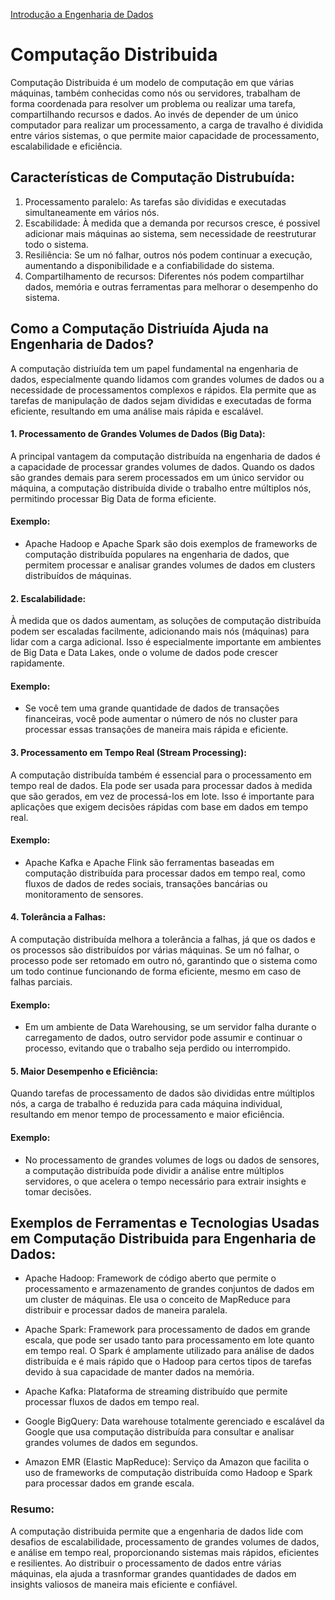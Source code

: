<div> 
<p><a href="https://github.com/JosiTubaroski/Introducao_Engenharia_Dados/blob/main/README.md">Introdução a Engenharia de Dados</a></p>
</div> 

# Computação Distribuida

Computação Distribuida é um modelo de computação em que várias máquinas, também conhecidas como nós ou servidores, trabalham de forma coordenada para resolver um problema ou realizar uma tarefa, compartilhando recursos e dados. Ao invés de depender de um único computador para realizar um processamento, a carga de travalho é dividida entre vários sistemas, o que permite maior capacidade de processamento, escalabilidade e eficiência.

## Características de Computação Distrubuída:

1. Processamento paralelo: As tarefas são divididas e executadas simultaneamente em vários nós.
2. Escabilidade: À medida que a demanda por recursos cresce, é possivel adicionar mais máquinas ao sistema, sem necessidade de reestruturar todo o sistema.
3. Resiliência: Se um nó falhar, outros nós podem continuar a execução, aumentando a disponibilidade e a confiabilidade do sistema.
4. Compartilhamento de recursos: Diferentes nós podem compartilhar dados, memória e outras ferramentas para melhorar o desempenho do sistema.

## Como a Computação Distriuída Ajuda na Engenharia de Dados?

A computação distriuída tem um papel fundamental na engenharia de dados, especialmente quando lidamos com grandes volumes de dados ou a necessidade de processamentos complexos e rápidos.
Ela permite que as tarefas de manipulação de dados sejam divididas e executadas de forma eficiente, resultando em uma análise mais rápida e escalável.

#### 1. Processamento de Grandes Volumes de Dados (Big Data):

A principal vantagem da computação distribuída na engenharia de dados é a capacidade de processar grandes volumes de dados. Quando os dados são grandes demais para serem processados em um único servidor ou máquina, a computação distribuída divide o trabalho entre múltiplos nós, permitindo processar Big Data de forma eficiente.

#### Exemplo:

  - Apache Hadoop e Apache Spark são dois exemplos de frameworks de computação distribuída populares na engenharia de dados, que permitem processar e analisar grandes volumes de dados em clusters distribuídos de máquinas.

#### 2. Escalabilidade:

À medida que os dados aumentam, as soluções de computação distribuída podem ser escaladas facilmente, adicionando mais nós (máquinas) para lidar com a carga adicional. Isso é especialmente importante em ambientes de Big Data e Data Lakes, onde o volume de dados pode crescer rapidamente.

#### Exemplo:

- Se você tem uma grande quantidade de dados de transações financeiras, você pode aumentar o número de nós no cluster para processar essas transações de maneira mais rápida e eficiente.

#### 3. Processamento em Tempo Real (Stream Processing):

A computação distribuída também é essencial para o processamento em tempo real de dados. Ela pode ser usada para processar dados à medida que são gerados, em vez de processá-los em lote.
Isso é importante para aplicações que exigem decisões rápidas com base em dados em tempo real.

#### Exemplo:

 - Apache Kafka e Apache Flink são ferramentas baseadas em computação distribuída para processar dados em tempo real, como fluxos de dados de redes sociais, transações bancárias ou monitoramento de sensores.

#### 4. Tolerância a Falhas:

A computação distribuída melhora a tolerância a falhas, já que os dados e os processos são distribuídos por várias máquinas. Se um nó falhar, o processo pode ser retomado em outro nó, garantindo que o sistema como um todo continue funcionando de forma eficiente, mesmo em caso de falhas parciais.

#### Exemplo:

 - Em um ambiente de Data Warehousing, se um servidor falha durante o carregamento de dados, outro servidor pode assumir e continuar o processo, evitando que o trabalho seja perdido ou interrompido.

#### 5. Maior Desempenho e Eficiência:

Quando tarefas de processamento de dados são divididas entre múltiplos nós, a carga de trabalho é reduzida para cada máquina individual, resultando em menor tempo de processamento e maior eficiência.

#### Exemplo:

 - No processamento de grandes volumes de logs ou dados de sensores, a computação distribuída pode dividir a análise entre múltiplos servidores, o que acelera o tempo necessário para extrair insights e tomar decisões.

## Exemplos de Ferramentas e Tecnologias Usadas em Computação Distribuida para Engenharia de Dados:

- Apache Hadoop: Framework de código aberto que permite o processamento e armazenamento de grandes conjuntos de dados em um cluster de máquinas. Ele usa o conceito de MapReduce para distribuir e processar dados de maneira paralela.

- Apache Spark:  Framework para processamento de dados em grande escala, que pode ser usado tanto para processamento em lote quanto em tempo real.  O Spark é amplamente utilizado para análise de dados distribuída e é mais rápido que o Hadoop para certos tipos de tarefas devido à sua capacidade de manter dados na memória.

- Apache Kafka: Plataforma de streaming distribuído que permite processar fluxos de dados em tempo real.

- Google BigQuery: Data warehouse totalmente gerenciado e escalável da Google que usa computação distribuída para consultar e analisar grandes volumes de dados em segundos.

- Amazon EMR (Elastic MapReduce): Serviço da Amazon que facilita o uso de frameworks de computação distribuída como Hadoop e Spark para processar dados em grande escala.

### Resumo:

A computação distribuida permite que a engenharia de dados lide com desafios de escalabilidade, processamento de grandes volumes de dados, e análise em tempo real, proporcionando sistemas mais rápidos, eficientes e resilientes. Ao distribuir o processamento de dados entre várias máquinas, ela ajuda a trasnformar grandes quantidades de dados em insights valiosos de maneira mais eficiente e confiável.
